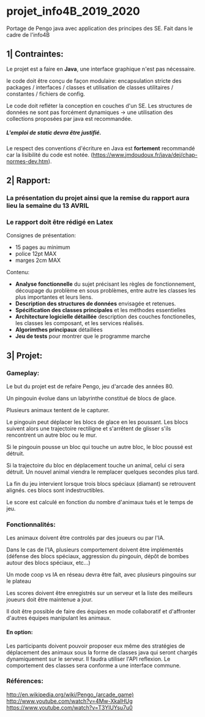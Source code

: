# projet_info4B_2019_2020
Portage de Pengo java avec application des principes des SE. Fait dans le cadre de l'info4B

## 1| Contraintes:
Le projet est a faire en **Java**, une interface graphique n'est pas nécessaire.

le code doit être conçu de façon modulaire: encapsulation stricte des packages / interfaces / classes et utilisation de classes utilitaires / constantes / fichiers de config.

Le code doit refléter la conception en couches d'un SE. Les structures de données ne sont pas forcément dynamiques -> une utilisation des collections proposées par java est recommandée.
##### L'emploi de static devra être justifié.

Le respect des conventions d'écriture en Java est **fortement** recommandé car la lisibilité du code est notée. (https://www.jmdoudoux.fr/java/dej/chap-normes-dev.htm).


## 2| Rapport:
### La présentation du projet ainsi que la remise du rapport aura lieu la semaine du 13 AVRIL
### Le rapport doit être rédigé en Latex
Consignes de présentation:
* 15 pages au minimum
* police 12pt MAX
* marges 2cm MAX

Contenu:
* **Analyse fonctionnelle** du sujet précisant les règles de fonctionnement, découpage du problème en sous problèmes, entre autre les classes les plus importantes et leurs liens. 
* **Description des structures de données** envisagée et retenues.
* **Spécification des classes principales** et les méthodes essentielles
* **Architecture logicielle détaillée** description des couches fonctionelles, les classes les composant, et les services réalisés.
* **Algorimthes principaux** détaillées
* **Jeu de tests** pour montrer que le programme marche


## 3| Projet:
###  Gameplay:
Le but du projet est de refaire Pengo, jeu d'arcade des années 80. 

Un pingouin évolue dans un labyrinthe constitué de blocs de glace. 

Plusieurs animaux tentent de le capturer.

Le pingouin peut déplacer les blocs de glace en les poussant. Les blocs suivent alors une trajectoire rectiligne et s'arrêtent de glisser s'ils rencontrent un autre bloc ou le mur.

Si le pingouin pousse un bloc qui touche un autre bloc, le bloc poussé est détruit.

Si la trajectoire du bloc en déplacement touche un animal,  celui ci sera détruit. Un nouvel animal viendra le remplacer quelques secondes plus tard.

La fin du jeu intervient lorsque trois blocs spéciaux (diamant) se retrouvent alignés. ces blocs sont indestructibles.

Le score est calculé en fonction du nombre d'animaux tués et le temps de jeu.

### Fonctionnalités:
Les animaux doivent être controlés par des joueurs ou par l'IA.

Dans le cas de l'IA, plusieurs comportement doivent être implémentés (défense des blocs spéciaux, aggression du pingouin, dépôt de bombes autour des blocs spéciaux, etc...)

Un mode coop vs IA en réseau devra être fait, avec plusieurs pingouins sur le plateau

Les scores doivent être enregistrés sur un serveur et la liste des meilleurs joueurs doit être maintenue a jour.

Il doit être possible de faire des équipes en mode collaboratif et d'affronter d'autres équipes manipulant les animaux.

#### En option:
Les participants doivent pouvoir proposer eux même des stratégies de déplacement des animaux sous la forme de classes java qui seront chargés dynamiquement sur le serveur. Il faudra utiliser l'API reflexion. Le comportement des classes sera conforme a une interface commune.

### Références:
http://en.wikipedia.org/wiki/Pengo_(arcade_game)
http://www.youtube.com/watch?v=4Mw-XkalHUg
https://www.youtube.com/watch?v=T3YlUYsu7u0
